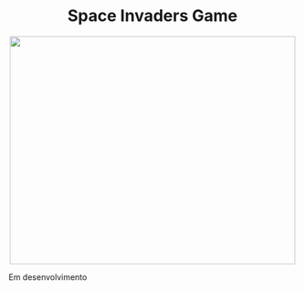 <h1 align="center">Space Invaders Game</h1>

<div align="center">
  <img align="center" width="500px" height="400px" src="https://user-images.githubusercontent.com/31144383/191666032-c5157dae-8584-4d85-83db-ce512ef87531.png"/>
</div>

Em desenvolvimento
